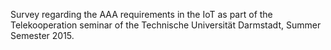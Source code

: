 Survey regarding the AAA requirements in the IoT as part of the Telekooperation seminar of the Technische Universität Darmstadt, Summer Semester 2015.